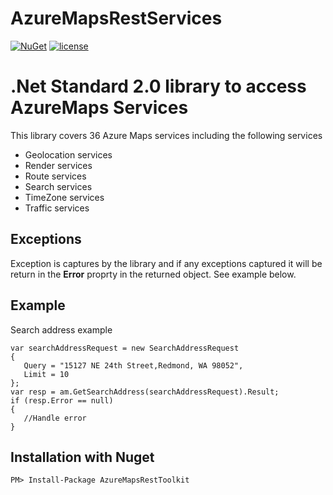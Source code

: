 # AzureMapsRestServices

[![NuGet](https://img.shields.io/badge/NuGet-1.0.0-blue.svg)](https://www.nuget.org/packages/AzureMapsRestToolkit/)
[![license](https://img.shields.io/badge/license-MIT-yellow.svg)](https://github.com/perfahlen/AzureMapsRestServices/blob/master/LICENSE)


# .Net Standard 2.0 library to access AzureMaps Services
This library covers 36 Azure Maps services including the following services
- Geolocation services
- Render services
- Route services
- Search services
- TimeZone services
- Traffic services

## Exceptions
Exception is captures by the library and if any exceptions captured it will be return in the __Error__ proprty in the returned object. See example below.

## Example
Search address example
```
var searchAddressRequest = new SearchAddressRequest
{
   Query = "15127 NE 24th Street,Redmond, WA 98052",
   Limit = 10
};
var resp = am.GetSearchAddress(searchAddressRequest).Result;
if (resp.Error == null)
{
   //Handle error
}

```

## Installation with Nuget
```
PM> Install-Package AzureMapsRestToolkit
```
